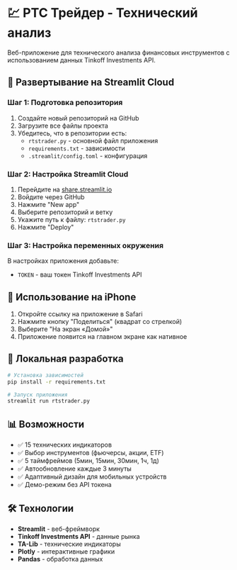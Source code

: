 # 💹 РТС Трейдер - Технический анализ

Веб-приложение для технического анализа финансовых инструментов с использованием данных Tinkoff Investments API.

## 🚀 Развертывание на Streamlit Cloud

### Шаг 1: Подготовка репозитория
1. Создайте новый репозиторий на GitHub
2. Загрузите все файлы проекта
3. Убедитесь, что в репозитории есть:
   - `rtstrader.py` - основной файл приложения
   - `requirements.txt` - зависимости
   - `.streamlit/config.toml` - конфигурация

### Шаг 2: Настройка Streamlit Cloud
1. Перейдите на [share.streamlit.io](https://share.streamlit.io)
2. Войдите через GitHub
3. Нажмите "New app"
4. Выберите репозиторий и ветку
5. Укажите путь к файлу: `rtstrader.py`
6. Нажмите "Deploy"

### Шаг 3: Настройка переменных окружения
В настройках приложения добавьте:
- `TOKEN` - ваш токен Tinkoff Investments API

## 📱 Использование на iPhone

1. Откройте ссылку на приложение в Safari
2. Нажмите кнопку "Поделиться" (квадрат со стрелкой)
3. Выберите "На экран «Домой»"
4. Приложение появится на главном экране как нативное

## 🔧 Локальная разработка

```bash
# Установка зависимостей
pip install -r requirements.txt

# Запуск приложения
streamlit run rtstrader.py
```

## 📊 Возможности

- ✅ 15 технических индикаторов
- ✅ Выбор инструментов (фьючерсы, акции, ETF)
- ✅ 5 таймфреймов (5мин, 15мин, 30мин, 1ч, 1д)
- ✅ Автообновление каждые 3 минуты
- ✅ Адаптивный дизайн для мобильных устройств
- ✅ Демо-режим без API токена

## 🛠 Технологии

- **Streamlit** - веб-фреймворк
- **Tinkoff Investments API** - данные рынка
- **TA-Lib** - технические индикаторы
- **Plotly** - интерактивные графики
- **Pandas** - обработка данных
